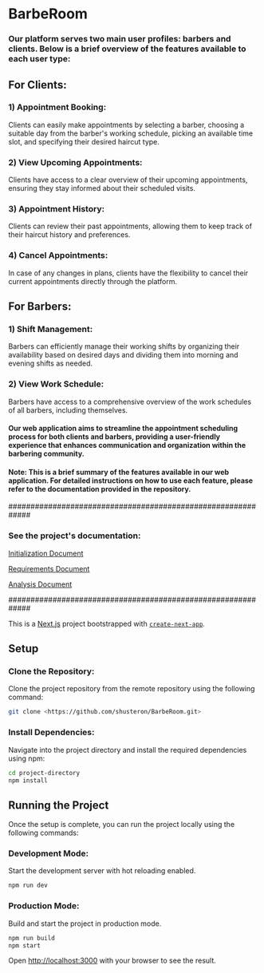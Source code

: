 
# BarbeRoom



### Our platform serves two main user profiles: barbers and clients. Below is a brief overview of the features available to each user type:

## For Clients:

### 1) Appointment Booking:
 Clients can easily make appointments by selecting a barber, choosing a suitable day from the barber's working schedule, picking an available time slot, and specifying their desired haircut type.

### 2) View Upcoming Appointments:
Clients have access to a clear overview of their upcoming appointments, ensuring they stay informed about their scheduled visits.

### 3) Appointment History:
Clients can review their past appointments, allowing them to keep track of their haircut history and preferences.

### 4) Cancel Appointments:
In case of any changes in plans, clients have the flexibility to cancel their current appointments directly through the platform.


## For Barbers:

### 1) Shift Management:
Barbers can efficiently manage their working shifts by organizing their availability based on desired days and dividing them into morning and evening shifts as needed.

### 2) View Work Schedule:
Barbers have access to a comprehensive overview of the work schedules of all barbers, including themselves.


#### Our web application aims to streamline the appointment scheduling process for both clients and barbers, providing a user-friendly experience that enhances communication and organization within the barbering community.

#### Note: This is a brief summary of the features available in our web application. For detailed instructions on how to use each feature, please refer to the documentation provided in the repository.


#############################################################

### See the project's documentation:

[Initialization Document](https://github.com/shusteron/BarbeRoom/blob/main/Documents/Initialization.pdf)

[Requirements Document](https://github.com/shusteron/BarbeRoom/blob/main/Documents/Requirements.pdf)

[Analysis Document](https://github.com/shusteron/BarbeRoom/blob/main/Documents/Analysis.pdf)



#############################################################

This is a [Next.js](https://nextjs.org/) project bootstrapped with [`create-next-app`](https://github.com/vercel/next.js/tree/canary/packages/create-next-app).

## Setup

### Clone the Repository: 
Clone the project repository from the remote repository using the following command:

```bash
git clone <https://github.com/shusteron/BarbeRoom.git>
``` 
### Install Dependencies: 
Navigate into the project directory and install the required dependencies using npm:

```bash
cd project-directory
npm install
```

## Running the Project

Once the setup is complete, you can run the project locally using the following commands:

### Development Mode: 
Start the development server with hot reloading enabled.

```bash
npm run dev
```
### Production Mode: 
Build and start the project in production mode.

```bash
npm run build
npm start
```

Open [http://localhost:3000](http://localhost:3000) with your browser to see the result.


